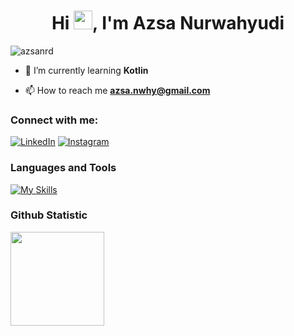 <h1 align="center">Hi <img src="https://media.giphy.com/media/hvRJCLFzcasrR4ia7z/giphy.gif" width="30px">, I'm Azsa Nurwahyudi</h1>

<p align="left"> <img src="https://komarev.com/ghpvc/?username=azsanrd&label=Profile%20views&color=0e75b6&style=flat" alt="azsanrd" /> </p>

- 🌱 I’m currently learning **Kotlin**

- 📫 How to reach me **azsa.nwhy@gmail.com**

### Connect with me:
[![LinkedIn](https://img.shields.io/badge/-LinkedIn-0077B5?style=for-the-badge&logo=LinkedIn&logoColor=white)](https://www.linkedin.com/in/azsa/)
[![Instagram](https://img.shields.io/badge/Instagram-E4405F?style=for-the-badge&logo=instagram&logoColor=white)](https://www.instagram.com/azsa_nrd)

### Languages and Tools
[![My Skills](https://skillicons.dev/icons?i=html,css,tailwindcss,js,nodejs,react,nextjs,php,jest,mysql,postgres,figma,vscode,git&perline=7)](https://skillicons.dev)

### Github Statistic
<p align="left">
<a href="https://github.com/azsanrd">
  <img height="150em" src="https://github-readme-stats-eight-theta.vercel.app/api?username=azsanrd&show_icons=true&theme=algolia&include_all_commits=true&count_private=true"/>
</a>
</p>

